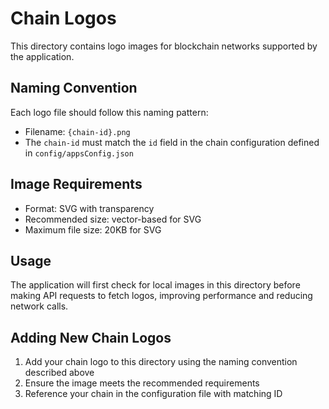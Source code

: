 # Chain Logos

This directory contains logo images for blockchain networks supported by the application.

## Naming Convention

Each logo file should follow this naming pattern:
- Filename: `{chain-id}.png`
- The `chain-id` must match the `id` field in the chain configuration defined in `config/appsConfig.json`

## Image Requirements

- Format: SVG with transparency
- Recommended size: vector-based for SVG
- Maximum file size: 20KB for SVG

## Usage

The application will first check for local images in this directory before making API requests to fetch logos, improving performance and reducing network calls.

## Adding New Chain Logos

1. Add your chain logo to this directory using the naming convention described above
2. Ensure the image meets the recommended requirements
3. Reference your chain in the configuration file with matching ID 